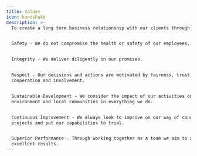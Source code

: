 ```yaml
---
title: Values
icon: handshake
description: >-
  To create a long term business relationship with our clients through:


  Safety - We do not compromise the health or safety of our employees.


  Integrity - We deliver diligently on our promises.


  Respect - Our decisions and actions are motivated by fairness, trust,
  cooperation and involvement. 


  Sustainable Development - We consider the impact of our activities on the
  environment and local communities in everything we do. 


  Continuous Improvement - We always look to improve on our way of conducting
  projects and put our capabilities to trial.


  Superior Performance - Through working together as a team we aim to achieve
  excellent results.
---
```


